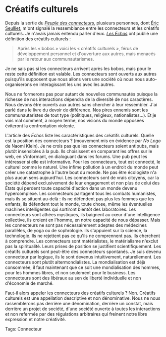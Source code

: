 # Créatifs culturels

Depuis la sortie du [*Peuple des connecteurs*](http://blog.tcrouzet.com/le-peuple-des-connecteurs/), plusieurs personnes, dont [Éric Seulliet](http://www.e-mergences.net/ProjetCC.html), m'ont signalé la ressemblance entre les connecteurs et les créatifs culturels. Je n'avais jamais entendu parler d'eux. [*Les Échos*](http://www.lesechos.fr/info/rew_metiers/4388732.htm) ont publié une définition des créatifs culturels :

> Après les « bobos » voici les « créatifs culturels », férus de développement personnel et d'ouverture aux autres, mais menacés par le retour aux communautarismes.

Je ne sais pas si les connecteurs arrivent après les bobos, mais pour le reste cette définition est valable. Les connecteurs sont ouverts aux autres puisqu'ils supposent que nous allons vers une société où nous nous auto-organiserons en interagissant les uns avec les autres.

Nous ne formerons pas pour autant de nouvelles communautés puisque la richesse de nos interactions dépendra de la diversité de nos caractères. Nous devons être ouverts aux autres sans chercher à leur ressembler. J'ai parlé dans le livre du devoir de différence. Nos pires ennemis sont les communautaristes de tout type (politiques, religieux, nationalistes...). Et je vois mal comment, à moyen terme, nos visions du monde opposées éviteront la confrontation violente.

L'article des *Échos* liste les caractéristiques des créatifs culturels. Quelle est la position des connecteurs ?
 (mouvement mis en évidence par *No Logo* de Naomi Klein). Je ne crois pas que les connecteurs soient antipubs, mais plutôt insensibles à la pub. Ils choisissent en comparant les offres sur le web, en s'informant, en dialoguant dans les forums. Une pub peut les intéresser si elle est informative.
 Pour les connecteurs, tout est connecté, le culturel comme le naturel. Une infime pollution à un endroit du monde peut créer une catastrophe à l'autre bout du monde. Ne pas être écologiste n'a plus aucun sens aujourd'hui.
 Les connecteurs sont de vrais citoyens, car la société dépend exclusivement de leur engagement et non plus de celui des États qui perdent toute capacité d'action dans un monde devenu hypercomplexe.
 Les connecteurs partagent tous les combats humanistes, mais ils se situent au-delà : ils ne défendent pas plus les femmes que les enfants, ils défendent tout le monde, toute chose, même les éventuelles machines intelligentes qui sortiront bientôt des laboratoires.
 Les connecteurs sont athées mystiques, ils baignent au cœur d'une intelligence collective, ils croient en l'homme, en notre capacité de nous dépasser. Mais les connecteurs ne sont pas nécessairement adeptes des médecines parallèles, de yoga ou de sophrologie. Ils s'appuient sur la science, la technologie. Ils ne rejettent pas ce qu'ils ne comprennent pas. Ils cherchent à comprendre. Les connecteurs sont matérialistes, le matérialisme n'exclut pas la spiritualité. Leurs prises de position se justifient scientifiquement. Les créatifs culturels sont peut-être des connecteurs spontanés. Je suis devenu connecteur par logique, ils le sont devenus intuitivement, naturellement.
 Les connecteurs sont plutôt altermondialistes. La mondialisation est déjà consommée, il faut maintenant que ce soit une mondialisation des hommes, pour les hommes libres, et non seulement pour le business. Les connecteurs sont des libéraux au sen de liberté individuelle et non d'économie de marché.

Faut-il alors appeler les connecteurs des créatifs culturels ? Non. Créatifs culturels est une appellation descriptive et non dénominative. Nous ne nous rassemblerons pas derrière une dénomination, derrière un constat, mais derrière un projet de société, d'une société ouverte à toutes les interactions et non refermée par des régulations arbitraires qui freinent notre libre expression et notre créativité.

Tags: Connecteur